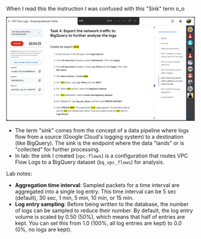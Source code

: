 When I read this the instruction I was confused with this "Sink" term o_o

![alt text](image.png)

- The term "sink" comes from the concept of a data pipeline where logs flow from a source (Google Cloud's logging system) to a destination (like BigQuery). The sink is the endpoint where the data "lands" or is "collected" for further processing.
- In lab: the sink I created (`vpc-flows`) is a configuration that routes VPC Flow Logs to a BigQuery dataset (`bq_vpc_flows`) for analysis.

Lab notes:

- **Aggregation time interval**: Sampled packets for a time interval are aggregated into a single log entry. This time interval can be 5 sec (default), 30 sec, 1 min, 5 min, 10 min, or 15 min.
- **Log entry sampling**: Before being written to the database, the number of logs can be sampled to reduce their number. By default, the log entry volume is scaled by 0.50 (50%), which means that half of entries are kept. You can set this from 1.0 (100%, all log entries are kept) to 0.0 (0%, no logs are kept).
